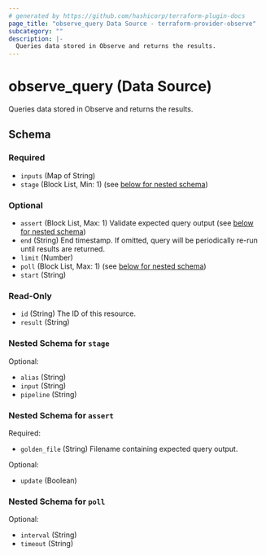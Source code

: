 ```yaml
---
# generated by https://github.com/hashicorp/terraform-plugin-docs
page_title: "observe_query Data Source - terraform-provider-observe"
subcategory: ""
description: |-
  Queries data stored in Observe and returns the results.
---
```


# observe_query (Data Source)

Queries data stored in Observe and returns the results.



<!-- schema generated by tfplugindocs -->
## Schema

### Required

- `inputs` (Map of String)
- `stage` (Block List, Min: 1) (see [below for nested schema](#nestedblock--stage))

### Optional

- `assert` (Block List, Max: 1) Validate expected query output (see [below for nested schema](#nestedblock--assert))
- `end` (String) End timestamp. If omitted, query will be periodically re-run until results are returned.
- `limit` (Number)
- `poll` (Block List, Max: 1) (see [below for nested schema](#nestedblock--poll))
- `start` (String)

### Read-Only

- `id` (String) The ID of this resource.
- `result` (String)

<a id="nestedblock--stage"></a>
### Nested Schema for `stage`

Optional:

- `alias` (String)
- `input` (String)
- `pipeline` (String)


<a id="nestedblock--assert"></a>
### Nested Schema for `assert`

Required:

- `golden_file` (String) Filename containing expected query output.

Optional:

- `update` (Boolean)


<a id="nestedblock--poll"></a>
### Nested Schema for `poll`

Optional:

- `interval` (String)
- `timeout` (String)


